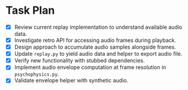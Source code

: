 # Task Plan

- [x] Review current replay implementation to understand available audio data.
- [x] Investigate retro API for accessing audio frames during playback.
- [x] Design approach to accumulate audio samples alongside frames.
- [x] Update `replay.py` to yield audio data and helper to export audio file.
- [x] Verify new functionality with stubbed dependencies.
- [x] Implement audio envelope computation at frame resolution in `psychophysics.py`.
- [x] Validate envelope helper with synthetic audio.
